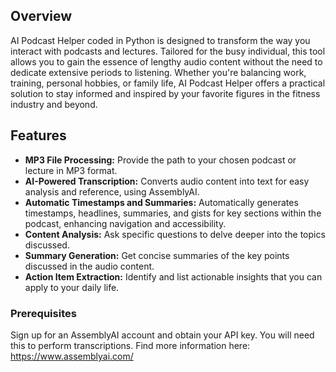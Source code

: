 ## Overview

AI Podcast Helper coded in Python is designed to transform the way you interact with podcasts and lectures. Tailored for the busy individual, this tool allows you to gain the essence of lengthy audio content without the need to dedicate extensive periods to listening. Whether you're balancing work, training, personal hobbies, or family life, AI Podcast Helper offers a practical solution to stay informed and inspired by your favorite figures in the fitness industry and beyond.

## Features

- **MP3 File Processing:** Provide the path to your chosen podcast or lecture in MP3 format.
- **AI-Powered Transcription:** Converts audio content into text for easy analysis and reference, using AssemblyAI.
- **Automatic Timestamps and Summaries:** Automatically generates timestamps, headlines, summaries, and gists for key sections within the podcast, enhancing navigation and accessibility.
- **Content Analysis:** Ask specific questions to delve deeper into the topics discussed.
- **Summary Generation:** Get concise summaries of the key points discussed in the audio content.
- **Action Item Extraction:** Identify and list actionable insights that you can apply to your daily life.

### Prerequisites

Sign up for an AssemblyAI account and obtain your API key. You will need this to perform transcriptions. Find more information here: https://www.assemblyai.com/ 


